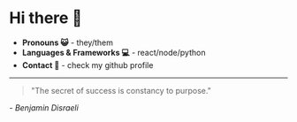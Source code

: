 # Hi there 👋

- **Pronouns 😺** - they/them
- **Languages & Frameworks 💻** - react/node/python
- **Contact 📨** - check my github profile
---

> "The secret of success is constancy to purpose."

*- Benjamin Disraeli*